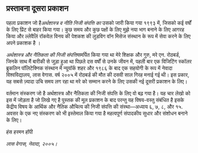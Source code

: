 ## प्रस्तावना दूसरा प्रकाशन

पहला प्रकाशन जो है*अर्थशास्त्र व नीति निजी संपत्ति का* उसको जारी किया गया १९९३ में, जिसको कई वर्षों के लिए प्रिंट से बाहर किया गया। कुछ समय और कुछ पक्षों के लिए मुझे नया भाग बनाने के लिए आगरह किया और ल्लेवैलिं रॉकवेल विनय की पेशकश की लुडविग वॉन मिसेज संस्थान के रूप में सेवा करने के लिए अपने प्रकाशक है ।

*अर्थशास्त्र और नैतिकता की निजी संपत्ति*समर्पित किया गया था मेरे शिक्षक और गुरु, मरे एन. रोठबर्ड, जिनके साथ मैं बारीकी से जुड़ा हुआ था पिछले दस वर्षों से उनके जीवन में, पहली बार एक विजिटिंग स्कॉलर ब्रुकलिन पॉलिटेक्निक संस्थान में न्यूयॉर्क शहर और १९८६ के बाद एक सहयोगी के रूप में नेवादा विश्वविद्यालय, लास वेगास. वर्ष २००५ में रोठबर्ड की मौत की दसवी साल गिरह मनाई गई थी। इस प्रकार, यह सबसे ज़्यादा उचि समय लग रहा था मरे को सम्मान करने के लिए उसकी नई दूसरी प्रकाशन के लिए।

वर्तमान संस्करण जो है अर्थशास्त्र और नैतिकता की निजी संपत्ति के लिए वो बढ़ गया है। यह चार लेखो को इस में जोड़ता है जो लिखे गए है पुस्तक की मूल प्रकाशन के बाद परन्तु यह विषय-वस्तु संबंधित है इसके केंद्रीय विषय के आर्थिक और नैतिक औचित्य की निजी संपत्ति की संस्था—अध्याय ६, ७, ८, और १५. अवसर के एक नए संस्करण को भी इस्तेमाल किया गया है महत्वपूर्ण संपादकीय सुधार और संशोधन बनाने के लिए।

हंस हरमन हॉपी

*लास वेगास, नेवादा, २००५।*